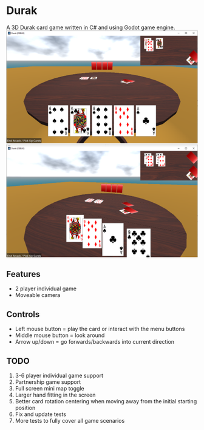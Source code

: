 # Durak
A 3D Durak card game written in C# and using Godot game engine.
![gameplay image 1](images/gameplay1.png)
![gameplay image 2](images/gameplay2.png)

## Features
- 2 player individual game
- Moveable camera

## Controls
- Left mouse button = play the card or interact with the menu buttons
- Middle mouse button = look around
- Arrow up/down = go forwards/backwards into current direction

## TODO 
1. 3-6 player individual game support
2. Partnership game support
3. Full screen mini map toggle
4. Larger hand fitting in the screen
5. Better card rotation centering when moving away from the initial starting position
6. Fix and update tests
7. More tests to fully cover all game scenarios
